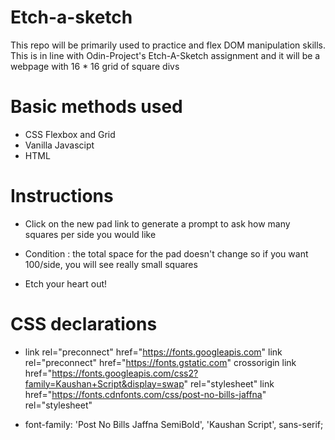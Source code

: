 # Etch-a-sketch
This repo will be primarily used to practice and flex DOM manipulation skills. This is in line with Odin-Project's Etch-A-Sketch assignment and it will be a webpage with 16 * 16 grid of square divs

# Basic methods used
- CSS Flexbox and Grid
- Vanilla Javascipt
- HTML

# Instructions
 - Click on the new pad link to generate a prompt to ask how many squares per side
 you would like

 - Condition : the total space for the pad doesn't change so if you want 100/side, you will
 see really small squares

 - Etch your heart out!

 # CSS declarations

 -   link rel="preconnect" href="https://fonts.googleapis.com"
     link rel="preconnect" href="https://fonts.gstatic.com" crossorigin
     link href="https://fonts.googleapis.com/css2?family=Kaushan+Script&display=swap" rel="stylesheet"
     link href="https://fonts.cdnfonts.com/css/post-no-bills-jaffna" rel="stylesheet"

 - font-family: 'Post No Bills Jaffna SemiBold', 'Kaushan Script', sans-serif;
